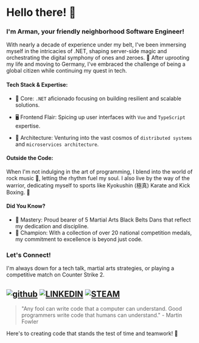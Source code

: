 # Hello there! 👋

### I'm Arman, your friendly neighborhood Software Engineer!

With nearly a decade of experience under my belt, I've been immersing myself in the intricacies of .NET, shaping server-side magic and orchestrating the digital symphony of ones and zeroes. 🎵 After uprooting my life and moving to Germany, I've embraced the challenge of being a global citizen while continuing my quest in tech.

#### Tech Stack & Expertise:
- 🧠 Core: `.NET` aficionado focusing on building resilient and scalable solutions.
- 🖥️ Frontend Flair: Spicing up user interfaces with `Vue` and `TypeScript`  expertise.

- 🚀 Architecture: Venturing into the vast cosmos of `distributed systems` and `microservices architecture`.

#### Outside the Code:
When I'm not indulging in the art of programming, I blend into the world of rock music 🎸, letting the rhythm fuel my soul. I also live by the way of the warrior, dedicating myself to sports like Kyokushin (極真) Karate and Kick Boxing. 🥋

#### Did You Know?
- 🥇 Mastery: Proud bearer of 5 Martial Arts Black Belts Dans that reflect my dedication and discipline.
- 🏅 Champion: With a collection of over 20 national competition medals, my commitment to excellence is beyond just code.

### Let's Connect!
I'm always down for a tech talk, martial arts strategies, or playing a competitive match on Counter Strike 2.

[![github](https://img.shields.io/badge/GitHub-000000?style=for-the-badge&logo=GitHub&logoColor=white)](https://github.com/sarmanfatemi)
[![LINKEDIN](https://img.shields.io/badge/LINKEDIN-0077b5?style=for-the-badge&logo=Linkedin&logoColor=white)](https://www.linkedin.com/in/sarmanfatemi/)
[![STEAM](https://img.shields.io/badge/STEAM-000000?style=for-the-badge&logo=Steam&logoColor=white)](https://steamcommunity.com/id/ushirouramawashi/)
---

> "Any fool can write code that a computer can understand. Good programmers write code that humans can understand." - Martin Fowler

Here's to creating code that stands the test of time and teamwork! 🚀
